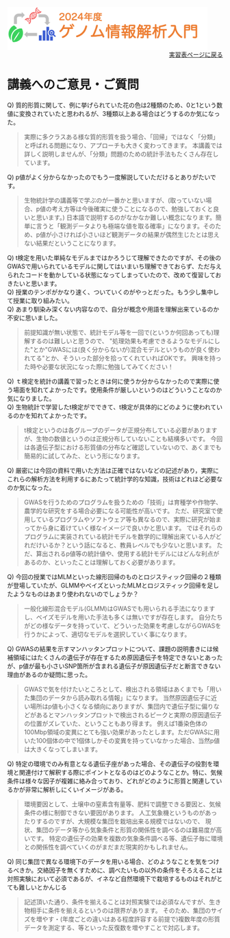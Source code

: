 <img src="https://github.com/CropEvol/lecture/blob/master/textbook_2024/images/logo.png?raw=true" alt="2024年度ゲノム情報解析入門" height="100px" align="middle">

<div align="right"><a href="https://github.com/CropEvol/lecture#section2">実習表ページに戻る</a></div>

# 講義へのご意見・ご質問

Q) 質的形質に関して、例に挙げられていた花の色は2種類のため、0と1という数値に変換されていたと思われるが、3種類以上ある場合はどうするのか気になった。

> 実際に多クラスある様な質的形質を扱う場合、「回帰」ではなく「分類」と呼ばれる問題になり、アプローチも大きく変わってきます。
> 本講義では詳しく説明しませんが、「分類」問題のための統計手法もたくさん存在しています。

Q) p値がよく分からなかったのでもう一度解説していただけるとありがたいです。

> 生物統計学の講義等で学ぶのが一番かと思いますが、(取っていない場合、p値の考え方等は今後確実に使うことになるので、勉強しておくと良いと思います。)
> 日本語で説明するのがなかなか難しい概念になります。簡単に言うと「観測データよりも極端な値を取る確率」になります。そのため、p値が小さければ小さいほど観測データの結果が偶然生じたとは思えない結果だということになります。

Q) t検定を用いた単純なモデルまではかろうじて理解できたのですが、その後のGWASで用いられているモデルに関してはいまいち理解できておらず、ただ与えられたコードを動かしている状態になってしまっていたので、改めて復習しておきたいと思います。<br>
Q) 授業のテンポがかなり速く、ついていくのがやっとだった。もう少し集中して授業に取り組みたい。<br>
Q) あまり馴染み深くない内容なので、自分が概念や用語を理解出来ているのか不安に思いました。

> 前提知識が無い状態で、統計モデル等を一回で(というか何回あっても)理解するのは難しいと思うので、
> "処理効果も考慮できるようなモデルにした"とか"GWASには(良く分からないが)混合モデルというものが良く使われてる"とか、そういった部分を拾ってくれていればOKです。
> 興味を持った時や必要な状況になった際に勉強してみてください！

Q) ｔ検定を統計の講義で習ったときは何に使うか分からなかったので実際に使う場面を知れてよかったです。使用条件が厳しいというのはどういうことなのか気になりました。<br>
Q) 生物統計で学習したt検定がでできて、t検定が具体的にどのように使われているのかを知れてよかったです。

> t検定というのは各グループのデータが正規分布している必要がありますが、生物の数値というのは正規分布していないことも結構多いです。
> 今回は各遺伝子型における形質値の分布など確認していないので、あくまでも簡易的に試してみた、という形になります。

Q) 厳密には今回の資料で用いた方法は正確ではないなどの記述があり，実際にこれらの解析方法を利用するにあたって統計学的な知識，技術はどれほど必要なのか気になった。

> GWASを行うためのプログラムを扱うための「技術」は育種学や作物学、農学的な研究をする場合必要になる可能性が高いです。
> ただ、研究室で使用しているプログラムやソフトウェア等も異なるので、実際に研究が始まってから身に着けていく様なイメージで良いかと思います。
> ではそれらのプログラムに実装されている統計モデルを数学的に理解出来ている人がどれだけいるか？という話になると、教員レベルでも少ないと思います。
> ただ、算出されるp値等の統計値や、使用する統計モデルにはどんな利点があるのか、といったことは理解しておく必要があります。

Q) 今回の授業ではMLMといった線形回帰のものとロジスティック回帰の２種類が登場していたが、GLMMやベイズといったMLMとロジスティック回帰を足したようなものはあまり使われないのでしょうか？

> 一般化線形混合モデル(GLMM)はGWASでも用いられる手法になりますし、ベイズモデルを用いた手法も多くは無いですが存在します。
> 自分たちがどの様なデータを持っていて、どういった効果を考慮しながらGWASを行うかによって、適切なモデルを選択していく事になります。

Q) GWASの結果を示すマンハッタンプロットについて、課題の説明書きには候補領域にはたくさんの遺伝子が存在するため原因遺伝子を特定できないとあったが、p値が最も小さいSNP箇所が含まれる遺伝子が原因遺伝子だと断言できない理由があるのか疑問に思った。

> GWASで気を付けたいところとして、検出される領域はあくまでも「用いた集団のデータから読み取れる情報」になります。
> 当然原因遺伝子に近い場所はp値も小さくなる傾向にありますが、集団内で遺伝子型に偏りなどがあるとマンハッタンプロットで検出されるピークと実際の原因遺伝子の位置がズレていた、ということもあり得ます。
> 例えば1番染色体の100Mbp領域の変異にとても強い効果があったとします。ただGWASに用いた100個体の中で1個体しかその変異を持っていなかった場合、当然p値は大きくなってしまいます。

Q) 特定の環境でのみ有意となる遺伝子座があった場合、その遺伝子の役割を環境と関連付けて解釈する際にポイントとなるのはどのようなことか。特に、気候条件は様々な因子が複雑に絡み合っており、どれがどのように形質と関連しているかが非常に解析しにくいイメージがある。

> 環境要因として、土壌中の窒素含有量等、肥料で調整できる要因と、気候条件の様に制御できない要因があります。
> 人工気象機というものがあったりするのですが、大規模な集団を栽培出来る規模ではないので、
> 現状、集団のデータ等から気象条件と形質の関係性を調べるのは難易度が高いです。
> 特定の遺伝子の効果を複数の気象条件調べる等、遺伝子毎に環境との関係性を調べていくのがまだまだ現実的かもしれません。

Q) 同じ集団で異なる環境下のデータを用いる場合、どのようなことを気をつけるべきか。交絡因子を無くすために、調べたいもの以外の条件をそろえることは対照実験において必須であるが、イネなど自然環境下で栽培するものはそれがとても難しいとかんじる

> 記述頂いた通り、条件を揃えることは対照実験では必須なんですが、生き物相手に条件を揃えるというのは限界があります。
> そのため、集団のサイズを増やす・(年度ごとの違いはある程度許容する前提で)複数年度の形質データを測定する、等といった反復数を増やすことで対応します。